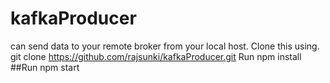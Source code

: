 # kafkaProducer
can send data to your remote broker from your local host.
 Clone this using. git clone https://github.com/rajsunki/kafkaProducer.git
Run npm install
##Run npm start
